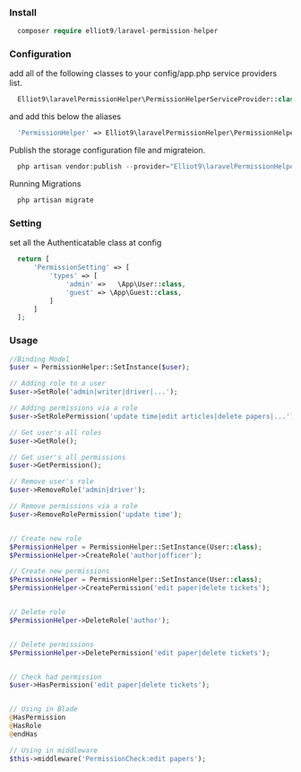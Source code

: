### Install

```php
  composer require elliot9/laravel-permission-helper
```

### Configuration

add all of the following classes to your config/app.php service providers list.
```php
  Elliot9\laravelPermissionHelper\PermissionHelperServiceProvider::class
```

and add this below the aliases
```php
  'PermissionHelper' => Elliot9\laravelPermissionHelper\PermissionHelperFacade::class
```

Publish the storage configuration file and migrateion.
```php
  php artisan vendor:publish --provider="Elliot9\laravelPermissionHelper\PermissionHelperServiceProvider" --tag="migrations"
```

Running Migrations
```php
  php artisan migrate
```


### Setting

set all the Authenticatable class at config
```php
  return [
      'PermissionSetting' => [
          'types' => [
              'admin' =>   \App\User::class,
              'guest' => \App\Guest::class,
          ]
      ]
  ];
```


### Usage

```php
//Binding Model
$user = PermissionHelper::SetInstance($user);

// Adding role to a user
$user->SetRole('admin|writer|driver|...');

// Adding permissions via a role
$user->SetRolePermission('update time|edit articles|delete papers|...');

// Get user's all roles
$user->GetRole();

// Get user's all permissions
$user->GetPermission();

// Remove user's role
$user->RemoveRole('admin|driver');

// Remove permissions via a role
$user->RemoveRolePermission('update time');


// Create new role
$PermissionHelper = PermissionHelper::SetInstance(User::class);
$PermissionHelper->CreateRole('author|officer');

// Create new permissions
$PermissionHelper = PermissionHelper::SetInstance(User::class);
$PermissionHelper->CreatePermission('edit paper|delete tickets');


// Delete role
$PermissionHelper->DeleteRole('author');


// Delete permissions
$PermissionHelper->DeletePermission('edit paper|delete tickets');


// Check had permission
$user->HasPermission('edit paper|delete tickets');


// Using in Blade
@HasPermission
@HasRole
@endHas

// Using in middleware
$this->middleware('PermissionCheck:edit papers');

```


